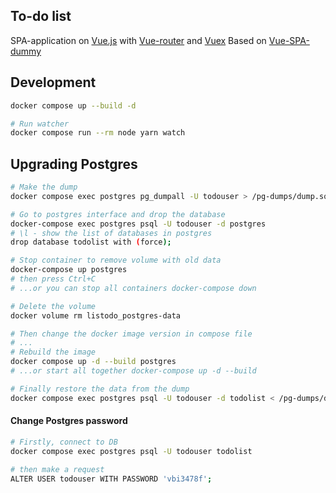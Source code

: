 ## To-do list
SPA-application on [Vue.js](https://vuejs.org/v2/guide/) 
with [Vue-router](https://router.vuejs.org/) and [Vuex](https://vuex.vuejs.org)
Based on [Vue-SPA-dummy](https://github.com/downtest/vue-spa-template)

## Development
```bash
docker compose up --build -d

# Run watcher
docker compose run --rm node yarn watch
```

## Upgrading Postgres
```bash
# Make the dump
docker compose exec postgres pg_dumpall -U todouser > /pg-dumps/dump.sql

# Go to postgres interface and drop the database
docker-compose exec postgres psql -U todouser -d postgres
# \l - show the list of databases in postgres
drop database todolist with (force);

# Stop container to remove volume with old data
docker-compose up postgres
# then press Ctrl+C
# ...or you can stop all containers docker-compose down

# Delete the volume
docker volume rm listodo_postgres-data

# Then change the docker image version in compose file
# ...
# Rebuild the image
docker compose up -d --build postgres
# ...or start all together docker-compose up -d --build

# Finally restore the data from the dump
docker compose exec postgres psql -U todouser -d todolist < /pg-dumps/dump.sql
```

#### Change Postgres password
```bash
# Firstly, connect to DB
docker compose exec postgres psql -U todouser todolist

# then make a request
ALTER USER todouser WITH PASSWORD 'vbi3478f';
```